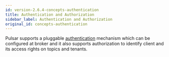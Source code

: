 ```yaml
---
id: version-2.6.4-concepts-authentication
title: Authentication and Authorization
sidebar_label: Authentication and Authorization
original_id: concepts-authentication
---
```


Pulsar supports a pluggable [authentication](security-overview.md) mechanism which can be configured at broker and it also supports authorization to identify client and its access rights on topics and tenants.

